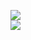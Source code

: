[![](https://img.shields.io/badge/Made%20With-Github%20Spray-lightgrey.svg?style=for-the-badge&logo=github)](https://github.com/Annihil/github-spray#3612)  
[![](https://i.imgur.com/2DrTn0Z.gif)](https://github.com/Annihil/github-spray)
